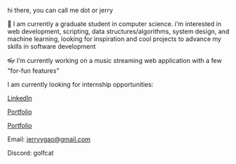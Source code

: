 hi there, you can call me dot or jerry

🎈 I am currently a graduate student in computer science. i'm interested in web development, scripting, data structures/algorithms, system design, and machine learning, looking for inspiration and cool projects to advance my skills in software development

👓 I’m currently working on a music streaming web application with a few "for-fun features"

I am currently looking for internship opportunities:

[LinkedIn](https://www.linkedin.com/in/jerryyga0/)

[Portfolio](https://portfolio-2023-jjxrry.vercel.app/)

[Portfolio](https://twitter.com/dotslogs)

Email: jerryygao@gmail.com

Discord: golfcat


<!---
jjxrry/jjxrry is a ✨ special ✨ repository because its `README.md` (this file) appears on your GitHub profile.
You can click the Preview link to take a look at your changes.
--->
